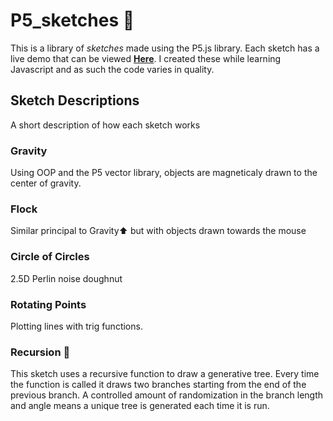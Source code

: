 # P5_sketches 🌈

This is a library of _sketches_ made using the P5.js library. Each sketch has a live demo that can be viewed [**Here**](https://fishertom.github.io/P5_sketches/).
I created these while learning Javascript and as such the code varies in quality.

## Sketch Descriptions

A short description of how each sketch works

### Gravity

Using OOP and the P5 vector library, objects are magneticaly drawn to the center of gravity.

### Flock

Similar principal to Gravity⬆ but with objects drawn towards the mouse

### Circle of Circles

2.5D Perlin noise doughnut

### Rotating Points

Plotting lines with trig functions.

### Recursion 🌳

This sketch uses a recursive function to draw a generative tree. Every time the function is called it draws two branches starting from the end of the previous branch. A controlled amount of randomization in the branch length and angle means a unique tree is generated each time it is run.
